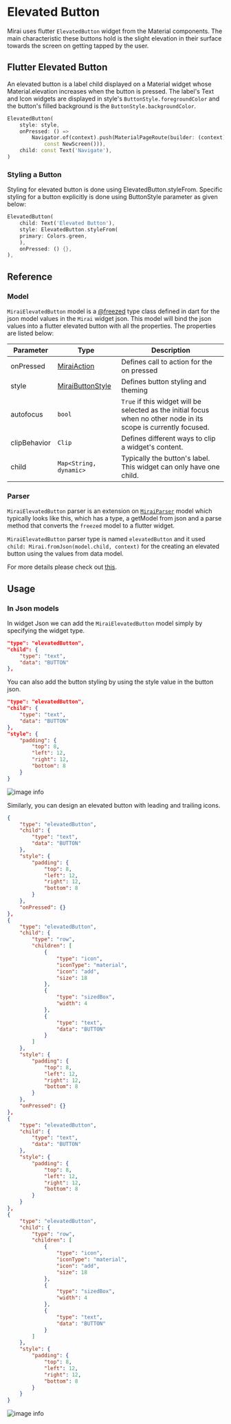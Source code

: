 # Elevated Button

Mirai uses flutter `ElevatedButton` widget from the Material components. The main characteristic these buttons hold is the slight elevation in their surface towards the screen on getting tapped by the user.

## Flutter Elevated Button 

An elevated button is a label child displayed on a Material widget whose Material.elevation increases when the button is pressed. The label's Text and Icon widgets are displayed in style's `ButtonStyle.foregroundColor` and the button's filled background is the `ButtonStyle.backgroundColor`.

```dart
ElevatedButton(
    style: style,
    onPressed: () => 
        Navigator.of(context).push(MaterialPageRoute(builder: (context) => 
            const NewScreen())),
    child: const Text('Navigate'),
)
```

### Styling a Button

Styling for elevated button is done using ElevatedButton.styleFrom. Specific styling for a button explicitly is done using ButtonStyle parameter as given below:

```dart
ElevatedButton(
    child: Text('Elevated Button'),
    style: ElevatedButton.styleFrom(
    primary: Colors.green,
    ),
    onPressed: () {},
),
```

## Reference

### Model

`MiraiElevatedButton` model is a [@freezed](https://pub.dev/packages/freezed) type class defined in dart for the json model values in the `Mirai` widget json. This model will bind the json values into a flutter elevated button with all the properties. The properties are listed below:


| Parameter    | Type                                                                                                                                                     | Description                                                                                                       |
| ------------ | -------------------------------------------------------------------------------------------------------------------------------------------------------- | ----------------------------------------------------------------------------------------------------------------- |
| onPressed    | [MiraiAction](https://github.com/Securrency-OSS/mirai/blob/fc59f8e5d0055fd49288232e4eb90221700614a9/packages/mirai/lib/src/action/mirai_action.dart#L10) | Defines call to action for the on pressed                                                                         |
| style        | [MiraiButtonStyle](https://github.com/Securrency-OSS/mirai/blob/main/packages/mirai/lib/src/parsers/mirai_button_style/mirai_button_style.dart)          | Defines button styling and theming                                                                                |
| autofocus    | `bool`                                                                                                                                                   | `True` if this widget will be selected as the initial focus when no other node in its scope is currently focused. |
| clipBehavior | `Clip`                                                                                                                                                   | Defines different ways to clip a widget's content.                                                                |
| child        | `Map<String, dynamic>`                                                                                                                                   | Typically the button's label. This widget can only have one child.                                                |


### Parser 

`MiraiElevatedButton` parser is an extension on [`MiraiParser`](https://github.com/Securrency-OSS/mirai/blob/main/packages/mirai/lib/src/framework/mirai_parser.dart) model which typically looks like this, which has a type, a getModel from json and a parse method that converts the `freezed` model to a flutter widget.

`MiraiElevatedButton` parser type is named `elevatedButton` and it used `child: Mirai.fromJson(model.child, context)` for the creating an elevated button using the values from data model. 

For more details please check out [this](https://github.com/Securrency-OSS/mirai/blob/main/packages/mirai/lib/src/parsers/mirai_elevated_button/mirai_elevated_button_parser.dart). 

## Usage 

### In Json models 

In widget Json we can add the `MiraiElevatedButton` model simply by specifying the widget type.

```json
"type": "elevatedButton",
"child": {
    "type": "text",
    "data": "BUTTON"
},
```

You can also add the button styling by using the style value in the button json.

```json
"type": "elevatedButton",
"child": {
    "type": "text",
    "data": "BUTTON"
},
"style": {
    "padding": {
        "top": 8,
        "left": 12,
        "right": 12,
        "bottom": 8
    }
}
```

![image info](./../pictures/elevated-button.png)

Similarly, you can design an elevated button with leading and trailing icons.

```json
{
    "type": "elevatedButton",
    "child": {
        "type": "text",
        "data": "BUTTON"
    },
    "style": {
        "padding": {
            "top": 8,
            "left": 12,
            "right": 12,
            "bottom": 8
        }
    },
    "onPressed": {}
},
{
    "type": "elevatedButton",
    "child": {
        "type": "row",
        "children": [
            {
                "type": "icon",
                "iconType": "material",
                "icon": "add",
                "size": 18
            },
            {
                "type": "sizedBox",
                "width": 4
            },
            {
                "type": "text",
                "data": "BUTTON"
            }
        ]
    },
    "style": {
        "padding": {
            "top": 8,
            "left": 12,
            "right": 12,
            "bottom": 8
        }
    },
    "onPressed": {}
},
{
    "type": "elevatedButton",
    "child": {
        "type": "text",
        "data": "BUTTON"
    },
    "style": {
        "padding": {
            "top": 8,
            "left": 12,
            "right": 12,
            "bottom": 8
        }
    }
},
{
    "type": "elevatedButton",
    "child": {
        "type": "row",
        "children": [
            {
                "type": "icon",
                "iconType": "material",
                "icon": "add",
                "size": 18
            },
            {
                "type": "sizedBox",
                "width": 4
            },
            {
                "type": "text",
                "data": "BUTTON"
            }
        ]
    },
    "style": {
        "padding": {
            "top": 8,
            "left": 12,
            "right": 12,
            "bottom": 8
        }
    }
}
```

![image info](./../pictures/elevated-button-example.png)